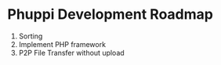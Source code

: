 # Phuppi Development Roadmap

1. Sorting
2. Implement PHP framework
3. P2P File Transfer without upload
